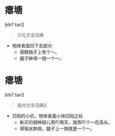 # 瘪塘
bih7 tan2
> 兴化方言词典
- 物体表面凹下去部分
  - 钢精锅子上有个～。
  - 腿子肿得一掯一个～。


# 瘪塘
bih7 tan2
> 泰州方言词典2
- 凹陷的小坑，物体表面小块凹陷之处
  - 新买的钢种锅儿用吖两天，就弄吖个～在高头。
  - 得咖水肿病，腿子上一掯就是一个～。